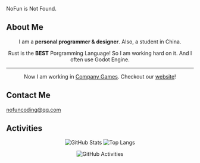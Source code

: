 NoFun is Not Found.

## About Me

<div align="center">
  
I am a **personal programmer & designer**. Also, a student in China.

Rust is the **BEST** Porgramming Language! So I am working hard on it. And I often use Godot Engine.

---

Now I am working in [Company Games](https://github.com/Compacy-Games). Checkout our [website](https://compacy-games.github.io)!

</div>

## Contact Me

nofuncoding@qq.com

## Activities

<div align="center">
  
![GitHub Stats](https://github-readme-stats.vercel.app/api?username=nofuncoding&count_private=true) ![Top Langs](https://github-readme-stats.vercel.app/api/top-langs/?username=nofuncoding&layout=compact)

![GitHub Activities](https://github-readme-activity-graph.vercel.app/graph?username=nofuncoding)
</div>
